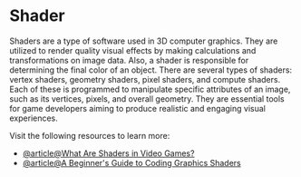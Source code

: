 # Shader

Shaders are a type of software used in 3D computer graphics. They are utilized to render quality visual effects by making calculations and transformations on image data. Also, a shader is responsible for determining the final color of an object. There are several types of shaders: vertex shaders, geometry shaders, pixel shaders, and compute shaders. Each of these is programmed to manipulate specific attributes of an image, such as its vertices, pixels, and overall geometry. They are essential tools for game developers aiming to produce realistic and engaging visual experiences.

Visit the following resources to learn more:

- [@article@What Are Shaders in Video Games?](https://www.gamedesigning.org/learn/shaders/)
- [@article@A Beginner's Guide to Coding Graphics Shaders](https://gamedevelopment.tutsplus.com/a-beginners-guide-to-coding-graphics-shaders--cms-23313t)
